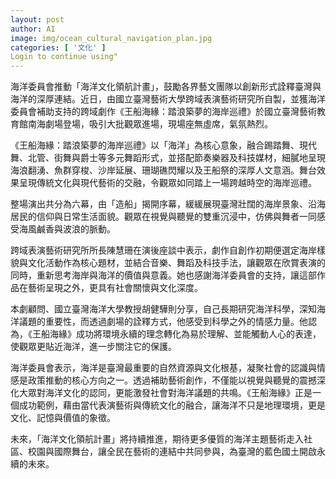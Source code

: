 ```yaml
---
layout: post
author: AI
image: img/ocean_cultural_navigation_plan.jpg
categories: [ '文化' ]
Login to continue using"
---
```

海洋委員會推動「海洋文化領航計畫」，鼓勵各界藝文團隊以創新形式詮釋臺灣與海洋的深厚連結。近日，由國立臺灣藝術大學跨域表演藝術研究所自製，並獲海洋委員會補助支持的跨域劇作《王船海緣：踏浪築夢的海岸巡禮》於國立臺灣藝術教育館南海劇場登場，吸引大批觀眾進場，現場座無虛席，氣氛熱烈。  

《王船海緣：踏浪築夢的海岸巡禮》以「海洋」為核心意象，融合踢踏舞、現代舞、北管、街舞與爵士等多元舞蹈形式，並搭配節奏樂器及科技媒材，細膩地呈現海浪翻湧、魚群穿梭、沙岸延展、珊瑚礁閃耀以及王船祭的深厚人文意涵。舞台效果呈現傳統文化與現代藝術的交融，令觀眾如同踏上一場跨越時空的海岸巡禮。  

整場演出共分為六幕，由「造船」揭開序幕，緩緩展現臺灣壯闊的海岸景象、沿海居民的信仰與日常生活面貌。觀眾在視覺與聽覺的雙重沉浸中，仿佛與舞者一同感受海風鹹香與波浪的脈動。  

跨域表演藝術研究所所長陳慧珊在演後座談中表示，劇作自創作初期便選定海岸樣貌與文化活動作為核心題材，並結合音樂、舞蹈及科技手法，讓觀眾在欣賞表演的同時，重新思考海岸與海洋的價值與意義。她也感謝海洋委員會的支持，讓這部作品在藝術呈現之外，更具有社會關懷與文化深度。  

本劇顧問、國立臺灣海洋大學教授胡健驊則分享，自己長期研究海洋科學，深知海洋議題的重要性，而透過劇場的詮釋方式，他感受到科學之外的情感力量。他認為，《王船海緣》成功將環境永續的理念轉化為易於理解、並能觸動人心的表達，使觀眾更貼近海洋，進一步關注它的保護。  

海洋委員會表示，海洋是臺灣最重要的自然資源與文化根基，凝聚社會的認識與情感是政策推動的核心方向之一。透過補助藝術創作，不僅能以視覺與聽覺的震撼深化大眾對海洋文化的認同，更能激發社會對海洋議題的共鳴。《王船海緣》正是一個成功範例，藉由當代表演藝術與傳統文化的融合，讓海洋不只是地理環境，更是文化、記憶與價值的象徵。  

未來，「海洋文化領航計畫」將持續推進，期待更多優質的海洋主題藝術走入社區、校園與國際舞台，讓全民在藝術的連結中共同參與，為臺灣的藍色國土開啟永續的未來。